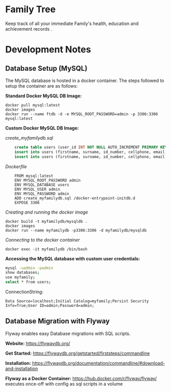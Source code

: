 # Family Tree

Keep track of all your immediate Family's health, education and achievement records .

# Development Notes

## Database Setup (MySQL)

The MySQL database is hosted in a docker container. 
The steps followed to setup the container are as follows:

**Standard Docker MySQL DB Image:**

```docker
docker pull mysql:latest
docker images
docker run --name ftdb -d -e MYSQL_ROOT_PASSWORD=admin -p 3306:3306 mysql:latest
```

**Custom Docker MySQL DB Image:**

*create_myfamilydb.sql*
```sql
	create table users (user_id INT NOT NULL AUTO_INCREMENT PRIMARY KEY, firstname TEXT, surname TEXT, id_number INT, cellphone TEXT, email TEXT);
	insert into users (firstname, surname, id_number, cellphone, email) values('Peter', 'Parker', '6208100015084', '+27845276776', 'peter.parker@gmail.com');
	insert into users (firstname, surname, id_number, cellphone, email) values('Ben', 'Parker', '2208100015084', '+27731238763', 'ben.parker@yahoo.com');
```
*Dockerfile*
```docker
	FROM mysql:latest
	ENV MYSQL_ROOT_PASSWORD admin
	ENV MYSQL_DATABASE users
	ENV MYSQL_USER admin
	ENV MYSQL_PASSWORD admin
	ADD create_myfamilydb.sql /docker-entrypoint-initdb.d
	EXPOSE 3306
```
*Creating and running the docker image*
```docker
docker build -t myfamilydb/mysqldb .
docker images
docker run --name myfamilydb -p3306:3306 -d myfamilydb/mysqldb
```
*Connecting to the docker container*
```docker
docker exec -it myfamilydb /bin/bash
```
**Accessing the MySQL database with custom user credentials:**
```sh
mysql -uadmin -padmin
show databases;
use myfamily;
select * from users;
```

ConnectionString:
```
Data Source=localhost;Initial Catalog=myfamily;Persist Security Info=True;User ID=admin;Password=admin;
```

## Database Migration with Flyway

Flyway enables easy Database migrations with SQL scripts. 

**Website:** https://flywaydb.org/

**Get Started:** https://flywaydb.org/getstarted/firststeps/commandline

**Installation:** https://flywaydb.org/documentation/commandline/#download-and-installation

**Flyway as a Docker Container:** https://hub.docker.com/r/flyway/flyway/ executes once-off with config as sql scripts in a volume